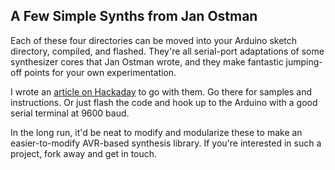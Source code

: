 ## A Few Simple Synths from Jan Ostman

Each of these four directories can be moved into your Arduino sketch directory, compiled, and flashed.  They're all serial-port adaptations of some synthesizer cores that Jan Ostman wrote, and they make fantastic jumping-off points for your own experimentation.

I wrote an [article on Hackaday](http://wp.me/pk3lN-NMh) to go with them.  Go there for samples and instructions.  Or just flash the code and hook up to the Arduino with a good serial terminal at 9600 baud.

In the long run, it'd be neat to modify and modularize these to make an easier-to-modify AVR-based synthesis library.  If you're interested in such a project, fork away and get in touch.


